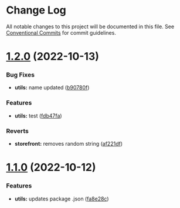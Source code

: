 # Change Log

All notable changes to this project will be documented in this file.
See [Conventional Commits](https://conventionalcommits.org) for commit guidelines.

# [1.2.0](https://github.com/aomini/monorepo-demo/compare/v1.1.0...v1.2.0) (2022-10-13)


### Bug Fixes

* **utils:** name updated ([b90780f](https://github.com/aomini/monorepo-demo/commit/b90780f0cd981502e6ad5f88719a6926f620aa5e))


### Features

* **utils:** test ([fdb47fa](https://github.com/aomini/monorepo-demo/commit/fdb47fa00c095f79885fb3296ae071d8478d828e))


### Reverts

* **storefront:** removes random string ([af221df](https://github.com/aomini/monorepo-demo/commit/af221df2633792ac44812624bcd42739c8e0692d))





# [1.1.0](https://github.com/aomini/monorepo-demo/compare/v1.0.1...v1.1.0) (2022-10-12)


### Features

* **utils:** updates package .json ([fa8e28c](https://github.com/aomini/monorepo-demo/commit/fa8e28cf5258036c021edaaf7107c441a9cf0b43))

